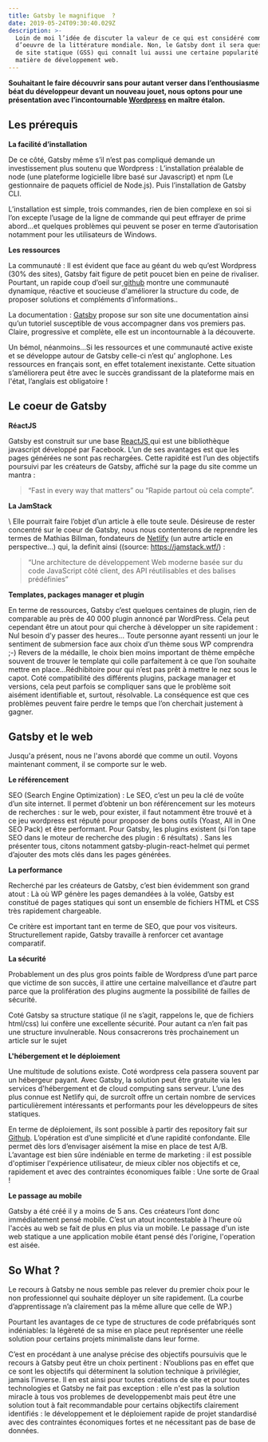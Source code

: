 ```yaml
---
title: Gatsby le magnifique  ?
date: 2019-05-24T09:30:40.029Z
description: >-
  Loin de moi l’idée de discuter la valeur de ce qui est considéré comme un chef
  d’oeuvre de la littérature mondiale. Non, le Gatsby dont il sera question ici est un générateur
  de site statique (GSS) qui connaît lui aussi une certaine popularité mais en
  matière de développement web.
---
```

**Souhaitant le faire découvrir sans pour autant verser dans l’enthousiasme béat du développeur devant un nouveau jouet, nous optons pour une présentation avec l’incontournable [Wordpress](https://fr.wordpress.com) en maître étalon.**



## Les prérequis

**La facilité d’installation**

De ce côté, Gatsby même s’il n’est pas compliqué demande un  investissement plus soutenu que Wordpress : L’installation préalable de node (une plateforme logicielle libre basé sur Javascript) et npm (Le gestionnaire de paquets officiel de Node.js). Puis l’installation de Gatsby CLI.

L’installation est simple, trois commandes, rien de bien complexe en soi si l’on excepte l’usage de  la ligne de commande qui peut effrayer de prime abord...et quelques problèmes qui peuvent se poser en terme d’autorisation notamment pour les utilisateurs de Windows.

**Les ressources** 

La communauté : Il est évident que face au géant  du web qu’est Wordpress (30% des sites), Gatsby fait figure de petit poucet bien en peine de rivaliser. Pourtant, un rapide coup d’oeil sur[ github](https://github.com/gatsbyjs/gatsby) montre une communauté dynamique, réactive et soucieuse d'améliorer la structure du code, de proposer solutions et compléments d’informations.. 



La documentation : [Gatsby](https://www.gatsbyjs.org/) propose sur son site une documentation ainsi qu’un tutoriel susceptible de vous accompagner dans vos premiers pas. Claire, progressive et complète, elle  est un incontournable à la découverte.



Un bémol, néanmoins...Si les ressources et  une communauté active existe et se développe autour de Gatsby celle-ci n’est qu’ anglophone. Les ressources en français sont, en effet totalement inexistante. Cette situation s’améliorera peut être avec le succès grandissant de la plateforme mais en l'état, l’anglais est obligatoire !



## Le coeur de Gatsby

**RéactJS**

Gatsby est construit sur une base [ReactJS ](https://reactjs.org/)qui est une bibliothèque javascript développé par Facebook. L’un de ses avantages est que les pages générées ne sont pas rechargées. Cette rapidité est l’un des objectifs poursuivi par les créateurs de Gatsby, affiché sur la page du site comme un mantra : 

> “Fast in every way that matters” ou “Rapide partout où cela compte”.

**La JamStack**

\    Elle pourrait faire l’objet d’un article à elle toute seule. Désireuse de rester concentré sur le coeur de Gatsby, nous nous contenterons de reprendre les termes de Mathias Billman, fondateurs de [Netlify](https://www.netlify.com/) (un autre article en perspective...) qui, la definit ainsi ((source: https://jamstack.wtf/) :  

> “Une architecture de développement Web moderne basée sur du code JavaScript côté client, des API réutilisables et des balises prédéfinies” 

**Templates,  packages manager et plugin**

En terme de ressources, Gatsby c’est quelques centaines de plugin, rien de comparable au près de 40 000 plugin annoncé par WordPress. Cela peut cependant être un atout pour qui cherche à développer un site rapidement : Nul besoin d’y passer des heures... Toute personne ayant ressenti un jour le sentiment de submersion face aux choix d’un thème sous WP  comprendra ;-)
Revers de la médaille, le choix bien moins important de thème empêche souvent de trouver le template qui colle parfaitement à ce que l’on souhaite mettre en place...Rédhibitoire pour qui n’est pas prêt à mettre le nez sous le capot.
Coté compatibilité des différents plugins, package manager et versions, cela peut parfois se compliquer sans que le problème soit aisément identifiable et, surtout, résolvable. La conséquence est que ces problèmes peuvent  faire perdre le temps que l’on cherchait justement à gagner.



## Gatsby et le web

Jusqu'a présent, nous ne l'avons abordé que comme un outil. Voyons maintenant comment, il se comporte sur le web.

 **Le référencement** 

SEO (Search Engine Optimization) : Le SEO, c’est un peu la clé de voûte d’un site internet. Il permet d’obtenir un bon référencement sur les moteurs de recherches : sur le web, pour exister, il faut notamment être trouvé et à ce jeu wordpress est réputé pour proposer de bons outils (Yoast, All in One SEO Pack) et être performant. Pour Gatsby, les plugins existent (si l’on tape SEO dans le moteur de recherche des plugin : 6 résultats) . Sans les présenter tous, citons notamment gatsby-plugin-react-helmet qui permet d’ajouter des mots clés dans les pages générées.

 **La performance**

Recherché par les créateurs de Gatsby, c’est bien évidemment son grand atout : Là où WP génère les pages demandées à la volée, Gatsby est constitué de pages statiques qui sont un ensemble de fichiers HTML et CSS très rapidement chargeable.

Ce critère est important tant en terme de SEO, que pour vos visiteurs. Structurellement rapide, Gatsby travaille à renforcer cet avantage comparatif.

 **La sécurité** 

Probablement un des plus gros points faible de Wordpress d’une part parce que victime de son succès, il attire une certaine malveillance et d’autre part parce que la prolifération des plugins augmente la possibilité de failles de sécurité. 

Coté Gatsby sa structure statique (il ne s’agit, rappelons le, que de fichiers html/css) lui confère une excellente sécurité. Pour autant ca n’en fait pas une structure invulnerable. Nous consacrerons très prochainement un article sur le sujet

**L'hébergement et le déploiement** 

Une multitude de solutions existe. Coté wordpress cela passera souvent par un hébergeur payant. Avec Gatsby, la solution peut être gratuite via les services d'hébergement et de cloud computing sans serveur. L’une des plus connue est Netlify qui, de surcroît offre un certain nombre de services particulièrement intéressants et performants pour les développeurs de sites statiques.

En terme de déploiement, ils sont possible à partir des repository fait sur [Github](https://github.com/). L’opération est d’une simplicité et d’une rapidité confondante. Elle permet dès lors d’envisager aisément la mise en place de test A/B. L’avantage est bien sûre indéniable en terme de marketing : il est possible d'optimiser l'expérience utilisateur, de mieux cibler nos objectifs et ce, rapidement et avec des contraintes économiques faible : Une sorte de Graal !

   

**Le passage au mobile**

Gatsby a été créé il y a moins de 5 ans. Ces créateurs l’ont donc immédiatement pensé mobile. C’est un atout incontestable à l’heure où l'accès au web se fait de plus en plus via un mobile. Le passage d'un iste web statique a une application mobile étant pensé dés l'origine, l'operation est aisée.

##  So What ?
  

Le recours à Gatsby  ne nous semble pas relever du premier choix  pour le non professionnel qui souhaite déployer un site rapidement. (La courbe d’apprentissage n’a clairement pas la même allure que celle de WP.)

Pourtant les avantages de  ce type de structures de code préfabriqués sont indéniables: la légèreté de sa mise en place peut représenter une réelle solution pour certains projets minimaliste dans leur forme. 

C’est en procédant à une analyse précise des objectifs poursuivis que le recours à Gatsby peut être un choix pertinent : N’oublions pas en effet que ce sont les objectifs qui déterminent la solution technique à privilégier, jamais l’inverse. Il en est ainsi pour toutes créations de site et pour toutes technologies et Gatsby ne fait pas exception : elle n'est pas la solution miracle à tous vos problemes de developpemenbt mais peut être une solution tout à fait recommandable pour certains objkectifs clairement identifiés :  le développement et le déploiement rapide de  projet standardisé avec des contraintes économiques fortes et ne nécessitant pas de base de données.
